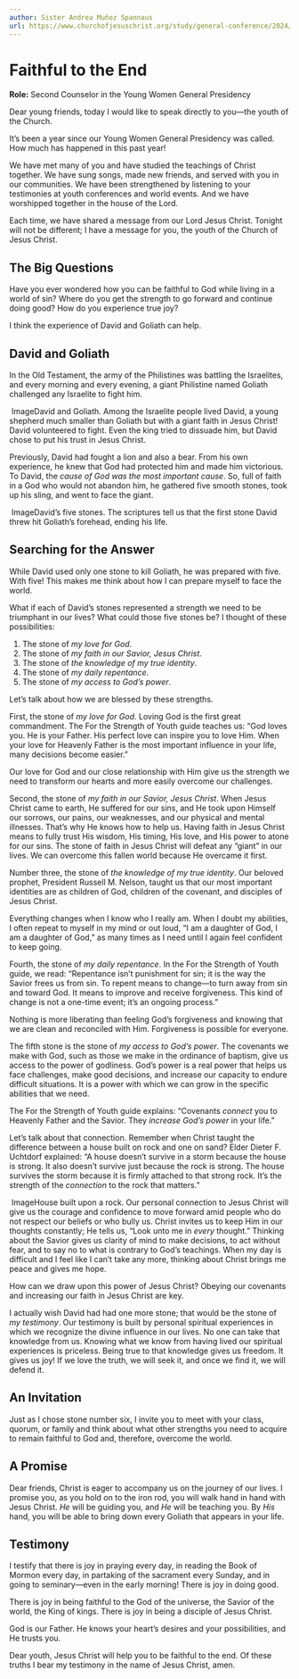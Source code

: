 ```yaml
---
author: Sister Andrea Muñoz Spannaus
url: https://www.churchofjesuschrist.org/study/general-conference/2024/04/33spannaus?lang=eng
---
```


# Faithful to the End

**Role:** Second Counselor in the Young Women General Presidency

<a name="p1"></a>Dear young friends, today I would like to speak directly to you—the youth of the Church.

<a name="p2"></a>It’s been a year since our Young Women General Presidency was called. How much has happened in this past year!

<a name="p3"></a>We have met many of you and have studied the teachings of Christ together. We have sung songs, made new friends, and served with you in our communities. We have been strengthened by listening to your testimonies at youth conferences and world events. And we have worshipped together in the house of the Lord.

<a name="p4"></a>Each time, we have shared a message from our Lord Jesus Christ. Tonight will not be different; I have a message for you, the youth of the Church of Jesus Christ.

## The Big Questions

<a name="p5"></a>Have you ever wondered how you can be faithful to God while living in a world of sin? Where do you get the strength to go forward and continue doing good? How do you experience true joy?

<a name="p6"></a>I think the experience of David and Goliath can help.

## David and Goliath

<a name="p7"></a>In the Old Testament, the army of the Philistines was battling the Israelites, and every morning and every evening, a giant Philistine named Goliath challenged any Israelite to fight him.

![]()  ImageDavid and Goliath.
<a name="p8"></a>Among the Israelite people lived David, a young shepherd much smaller than Goliath but with a giant faith in Jesus Christ! David volunteered to fight. Even the king tried to dissuade him, but David chose to put his trust in Jesus Christ.

<a name="p9"></a>Previously, David had fought a lion and also a bear. From his own experience, he knew that God had protected him and made him victorious. To David, the *cause of God was the most important cause*. So, full of faith in a God who would not abandon him, he gathered five smooth stones, took up his sling, and went to face the giant.

![]()  ImageDavid’s five stones.
<a name="p10"></a>The scriptures tell us that the first stone David threw hit Goliath’s forehead, ending his life.

## Searching for the Answer

<a name="p11"></a>While David used only one stone to kill Goliath, he was prepared with five. With five! This makes me think about how I can prepare myself to face the world.

<a name="p12"></a>What if each of David’s stones represented a strength we need to be triumphant in our lives? What could those five stones be? I thought of these possibilities:

1. <a name="p13"></a>The stone of *my love for God*.
2. <a name="p14"></a>The stone of *my faith in our Savior, Jesus Christ*.
3. <a name="p15"></a>The stone of *the knowledge of my true identity*.
4. <a name="p16"></a>The stone of *my daily repentance*.
5. <a name="p17"></a>The stone of *my access to God’s power*.

<a name="p18"></a>Let’s talk about how we are blessed by these strengths.

<a name="p19"></a>First, the stone of *my love for God*. Loving God is the first great commandment. The For the Strength of Youth guide teaches us: “God loves you. He is your Father. His perfect love can inspire you to love Him. When your love for Heavenly Father is the most important influence in your life, many decisions become easier.”

<a name="p20"></a>Our love for God and our close relationship with Him give us the strength we need to transform our hearts and more easily overcome our challenges.

<a name="p21"></a>Second, the stone of *my faith in our Savior, Jesus Christ*. When Jesus Christ came to earth, He suffered for our sins, and He took upon Himself our sorrows, our pains, our weaknesses, and our physical and mental illnesses. That’s why He knows how to help us. Having faith in Jesus Christ means to fully trust His wisdom, His timing, His love, and His power to atone for our sins. The stone of faith in Jesus Christ will defeat any “giant” in our lives. We can overcome this fallen world because He overcame it first.

<a name="p22"></a>Number three, the stone of *the knowledge of my true identity*. Our beloved prophet, President Russell M. Nelson, taught us that our most important identities are as children of God, children of the covenant, and disciples of Jesus Christ.

<a name="p23"></a>Everything changes when I know who I really am. When I doubt my abilities, I often repeat to myself in my mind or out loud, “I am a daughter of God, I am a daughter of God,” as many times as I need until I again feel confident to keep going.

<a name="p24"></a>Fourth, the stone of *my daily repentance*. In the For the Strength of Youth guide, we read: “Repentance isn’t punishment for sin; it is the way the Savior frees us from sin. To repent means to change―to turn away from sin and toward God. It means to improve and receive forgiveness. This kind of change is not a one\-time event; it’s an ongoing process.”

<a name="p25"></a>Nothing is more liberating than feeling God’s forgiveness and knowing that we are clean and reconciled with Him. Forgiveness is possible for everyone.

<a name="p26"></a>The fifth stone is the stone of *my access to God’s power*. The covenants we make with God, such as those we make in the ordinance of baptism, give us access to the power of godliness. God’s power is a real power that helps us face challenges, make good decisions, and increase our capacity to endure difficult situations. It is a power with which we can grow in the specific abilities that we need.

<a name="p27"></a>The For the Strength of Youth guide explains: “Covenants *connect* you to Heavenly Father and the Savior. They *increase God’s power* in your life.”

<a name="p28"></a>Let’s talk about that connection. Remember when Christ taught the difference between a house built on rock and one on sand? Elder Dieter F. Uchtdorf explained: “A house doesn’t survive in a storm because the house is strong. It also doesn’t survive just because the rock is strong. The house survives the storm because it is firmly attached to that strong rock. It’s the strength of the *connection* to the rock that matters.”

![]()  ImageHouse built upon a rock.
<a name="p29"></a>Our personal connection to Jesus Christ will give us the courage and confidence to move forward amid people who do not respect our beliefs or who bully us. Christ invites us to keep Him in our thoughts constantly; He tells us, “Look unto me in *every* thought.” Thinking about the Savior gives us clarity of mind to make decisions, to act without fear, and to say no to what is contrary to God’s teachings. When my day is difficult and I feel like I can’t take any more, thinking about Christ brings me peace and gives me hope.

<a name="p30"></a>How can we draw upon this power of Jesus Christ? Obeying our covenants and increasing our faith in Jesus Christ are key.

<a name="p31"></a>I actually wish David had had one more stone; that would be the stone of *my testimony*. Our testimony is built by personal spiritual experiences in which we recognize the divine influence in our lives. No one can take that knowledge from us. Knowing what we know from having lived our spiritual experiences is priceless. Being true to that knowledge gives us freedom. It gives us joy! If we love the truth, we will seek it, and once we find it, we will defend it.

## An Invitation

<a name="p32"></a>Just as I chose stone number six, I invite you to meet with your class, quorum, or family and think about what other strengths you need to acquire to remain faithful to God and, therefore, overcome the world.

## A Promise

<a name="p33"></a>Dear friends, Christ is eager to accompany us on the journey of our lives. I promise you, as you hold on to the iron rod, you will walk hand in hand with Jesus Christ. *He* will be guiding you, and *He* will be teaching you. By *His* hand, you will be able to bring down every Goliath that appears in your life.

## Testimony

<a name="p34"></a>I testify that there is joy in praying every day, in reading the Book of Mormon every day, in partaking of the sacrament every Sunday, and in going to seminary—even in the early morning! There is joy in doing good.

<a name="p35"></a>There is joy in being faithful to the God of the universe, the Savior of the world, the King of kings. There is joy in being a disciple of Jesus Christ.

<a name="p36"></a>God is our Father. He knows your heart’s desires and your possibilities, and He trusts you.

<a name="p37"></a>Dear youth, Jesus Christ will help you to be faithful to the end. Of these truths I bear my testimony in the name of Jesus Christ, amen.
